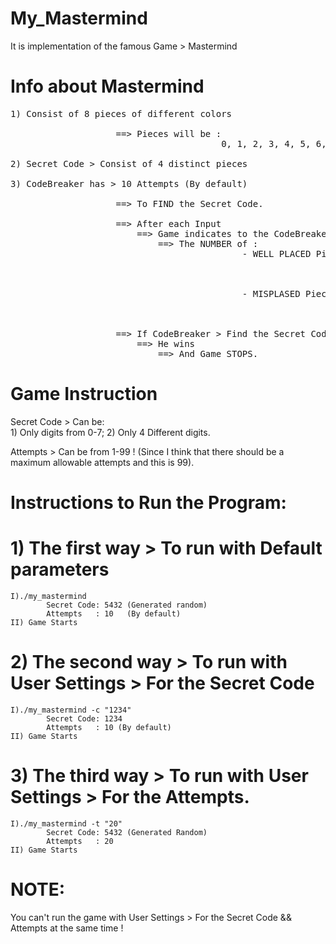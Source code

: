 # My_Mastermind
It is implementation of the famous Game > Mastermind

# Info about Mastermind
<pre>
1) Consist of 8 pieces of different colors<br/>
                    ==> Pieces will be :
                                        0, 1, 2, 3, 4, 5, 6, 7

2) Secret Code > Consist of 4 distinct pieces 

3) CodeBreaker has > 10 Attempts (By default)<br/>
                    ==> To FIND the Secret Code.

                    ==> After each Input
                        ==> Game indicates to the CodeBreaker
                            ==> The NUMBER of :
                                            - WELL PLACED Pieces
                                                            ==> It's mean that is > Present in the Secret Code
                                                                ==> And Pieces is > In its sequence.
                                                    
                                            - MISPLASED Pieces
                                                            ==> It's mean that is > Present in the Secret Code
                                                                ==> But Pieces is not > In its sequence.

                    ==> If CodeBreaker > Find the Secret Code
                        ==> He wins
                            ==> And Game STOPS.
</pre>
# Game Instruction
Secret Code > Can be: <br/>
            1) Only digits from 0-7;
            2) Only 4 Different digits.

Attempts > Can be from 1-99 !
(Since I think that there should be a maximum allowable attempts and this is 99).


# Instructions to Run the Program:
# 1) The first way > To run with Default parameters
    I)./my_mastermind
            Secret Code: 5432 (Generated random)
            Attempts   : 10   (By default)
    II) Game Starts
# 2) The second way > To run with User Settings > For the Secret Code
    I)./my_mastermind -c "1234"
            Secret Code: 1234
            Attempts   : 10 (By default)
    II) Game Starts

# 3) The third way > To run with User Settings > For the Attempts.
    I)./my_mastermind -t "20"
            Secret Code: 5432 (Generated Random)
            Attempts   : 20
    II) Game Starts

# NOTE: 
You can't run the game with User Settings > For the Secret Code && Attempts at the same time !